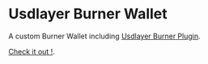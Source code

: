# Usdlayer Burner Wallet

A custom Burner Wallet including [Usdlayer Burner Plugin](../burner-plugin). 

[Check it out !](https://burner.usdlayer.tech).

